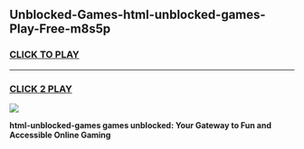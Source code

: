 
## Unblocked-Games-html-unblocked-games-Play-Free-m8s5p
<h3>
<a href="https://premium76.site?title=html-unblocked-games&ref=10A">CLICK TO PLAY</a></h3>
<hr>

<h3>
<a href="https://premium76.site?title=html-unblocked-games&ref=10A">CLICK 2 PLAY</a>
  
</h3>

<a href="https://premium76.site?title=html-unblocked-games&ref=10A"><img src="https://clearcache.store/games.png"></a>


**html-unblocked-games games unblocked: Your Gateway to Fun and Accessible Online Gaming**
